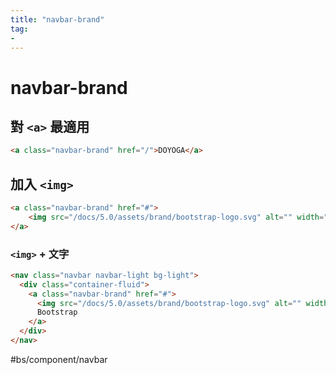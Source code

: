 ```yaml
---
title: "navbar-brand"
tag: 
- 
---
```

# navbar-brand
## 對 `<a>` 最適用
```html
<a class="navbar-brand" href="/">DOYOGA</a>
```

## 加入 `<img>` 
```html
<a class="navbar-brand" href="#">
	<img src="/docs/5.0/assets/brand/bootstrap-logo.svg" alt="" width="30" height="24">
</a>
```

### `<img>` + 文字
```html
<nav class="navbar navbar-light bg-light">
  <div class="container-fluid">
    <a class="navbar-brand" href="#">
      <img src="/docs/5.0/assets/brand/bootstrap-logo.svg" alt="" width="30" height="24" class="d-inline-block align-text-top">
      Bootstrap
    </a>
  </div>
</nav>
```

#bs/component/navbar 